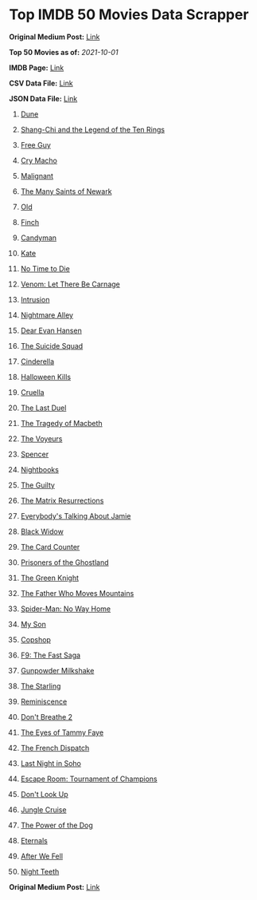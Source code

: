 # Top IMDB 50 Movies Data Scrapper

**Original Medium Post:** [Link](https://medium.com/@nishantsahoo/which-movie-should-i-watch-5c83a3c0f5b1) 

**Top 50 Movies as of:** _2021-10-01_

**IMDB Page:** [Link](http://www.imdb.com/search/title?release_date=2021,2021&title_type=feature)

**CSV Data File:** [Link](/Data/data.csv)

**JSON Data File:** [Link](/Data/data.json)

1. [Dune](https://www.imdb.com/title/tt1160419/?ref_=adv_li_tt)

2. [Shang-Chi and the Legend of the Ten Rings](https://www.imdb.com/title/tt9376612/?ref_=adv_li_tt)

3. [Free Guy](https://www.imdb.com/title/tt6264654/?ref_=adv_li_tt)

4. [Cry Macho](https://www.imdb.com/title/tt1924245/?ref_=adv_li_tt)

5. [Malignant](https://www.imdb.com/title/tt3811906/?ref_=adv_li_tt)

6. [The Many Saints of Newark](https://www.imdb.com/title/tt8110232/?ref_=adv_li_tt)

7. [Old](https://www.imdb.com/title/tt10954652/?ref_=adv_li_tt)

8. [Finch](https://www.imdb.com/title/tt3420504/?ref_=adv_li_tt)

9. [Candyman](https://www.imdb.com/title/tt9347730/?ref_=adv_li_tt)

10. [Kate](https://www.imdb.com/title/tt7737528/?ref_=adv_li_tt)

11. [No Time to Die](https://www.imdb.com/title/tt2382320/?ref_=adv_li_tt)

12. [Venom: Let There Be Carnage](https://www.imdb.com/title/tt7097896/?ref_=adv_li_tt)

13. [Intrusion](https://www.imdb.com/title/tt5563324/?ref_=adv_li_tt)

14. [Nightmare Alley](https://www.imdb.com/title/tt7740496/?ref_=adv_li_tt)

15. [Dear Evan Hansen](https://www.imdb.com/title/tt9357050/?ref_=adv_li_tt)

16. [The Suicide Squad](https://www.imdb.com/title/tt6334354/?ref_=adv_li_tt)

17. [Cinderella](https://www.imdb.com/title/tt10155932/?ref_=adv_li_tt)

18. [Halloween Kills](https://www.imdb.com/title/tt10665338/?ref_=adv_li_tt)

19. [Cruella](https://www.imdb.com/title/tt3228774/?ref_=adv_li_tt)

20. [The Last Duel](https://www.imdb.com/title/tt4244994/?ref_=adv_li_tt)

21. [The Tragedy of Macbeth](https://www.imdb.com/title/tt10095582/?ref_=adv_li_tt)

22. [The Voyeurs](https://www.imdb.com/title/tt11235772/?ref_=adv_li_tt)

23. [Spencer](https://www.imdb.com/title/tt12536294/?ref_=adv_li_tt)

24. [Nightbooks](https://www.imdb.com/title/tt10521144/?ref_=adv_li_tt)

25. [The Guilty](https://www.imdb.com/title/tt9421570/?ref_=adv_li_tt)

26. [The Matrix Resurrections](https://www.imdb.com/title/tt10838180/?ref_=adv_li_tt)

27. [Everybody's Talking About Jamie](https://www.imdb.com/title/tt8635092/?ref_=adv_li_tt)

28. [Black Widow](https://www.imdb.com/title/tt3480822/?ref_=adv_li_tt)

29. [The Card Counter](https://www.imdb.com/title/tt11196036/?ref_=adv_li_tt)

30. [Prisoners of the Ghostland](https://www.imdb.com/title/tt6372694/?ref_=adv_li_tt)

31. [The Green Knight](https://www.imdb.com/title/tt9243804/?ref_=adv_li_tt)

32. [The Father Who Moves Mountains](https://www.imdb.com/title/tt8886670/?ref_=adv_li_tt)

33. [Spider-Man: No Way Home](https://www.imdb.com/title/tt10872600/?ref_=adv_li_tt)

34. [My Son](https://www.imdb.com/title/tt13234058/?ref_=adv_li_tt)

35. [Copshop](https://www.imdb.com/title/tt5748448/?ref_=adv_li_tt)

36. [F9: The Fast Saga](https://www.imdb.com/title/tt5433138/?ref_=adv_li_tt)

37. [Gunpowder Milkshake](https://www.imdb.com/title/tt8368408/?ref_=adv_li_tt)

38. [The Starling](https://www.imdb.com/title/tt5164438/?ref_=adv_li_tt)

39. [Reminiscence](https://www.imdb.com/title/tt3272066/?ref_=adv_li_tt)

40. [Don't Breathe 2](https://www.imdb.com/title/tt6246322/?ref_=adv_li_tt)

41. [The Eyes of Tammy Faye](https://www.imdb.com/title/tt9115530/?ref_=adv_li_tt)

42. [The French Dispatch](https://www.imdb.com/title/tt8847712/?ref_=adv_li_tt)

43. [Last Night in Soho](https://www.imdb.com/title/tt9639470/?ref_=adv_li_tt)

44. [Escape Room: Tournament of Champions](https://www.imdb.com/title/tt9844522/?ref_=adv_li_tt)

45. [Don't Look Up](https://www.imdb.com/title/tt11286314/?ref_=adv_li_tt)

46. [Jungle Cruise](https://www.imdb.com/title/tt0870154/?ref_=adv_li_tt)

47. [The Power of the Dog](https://www.imdb.com/title/tt10293406/?ref_=adv_li_tt)

48. [Eternals](https://www.imdb.com/title/tt9032400/?ref_=adv_li_tt)

49. [After We Fell](https://www.imdb.com/title/tt13069986/?ref_=adv_li_tt)

50. [Night Teeth](https://www.imdb.com/title/tt10763820/?ref_=adv_li_tt)

**Original Medium Post:** [Link](https://medium.com/@nishantsahoo/which-movie-should-i-watch-5c83a3c0f5b1) 
